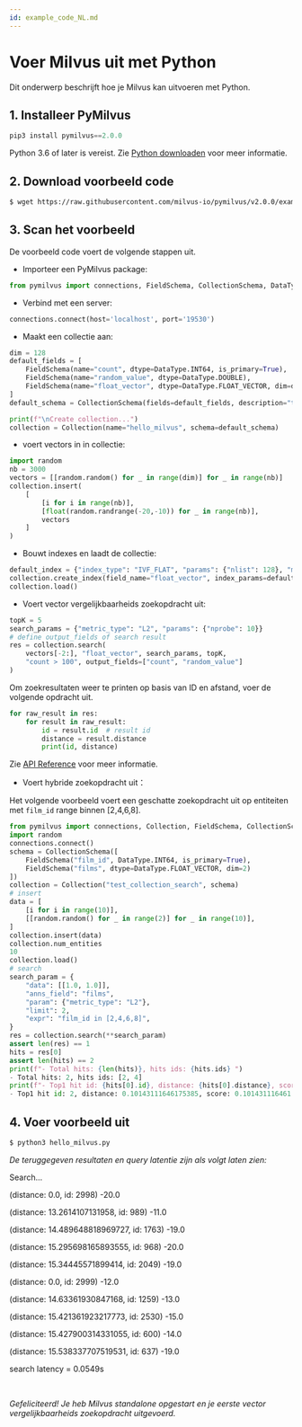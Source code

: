 ```yaml
---
id: example_code_NL.md
---
```


# Voer Milvus uit met Python

Dit onderwerp beschrijft hoe je Milvus kan uitvoeren met Python.

## 1. Installeer PyMilvus

```Python
pip3 install pymilvus==2.0.0
```
<div class="alert note">
Python 3.6 of later is vereist. Zie <a href="https://wiki.python.org/moin/BeginnersGuide/Download">Python downloaden</a> voor meer informatie.
</div>

## 2. Download voorbeeld code

```bash
$ wget https://raw.githubusercontent.com/milvus-io/pymilvus/v2.0.0/examples/hello_milvus.py
```

## 3. Scan het voorbeeld
De voorbeeld code voert de volgende stappen uit.

- Importeer een PyMilvus package:
```Python
from pymilvus import connections, FieldSchema, CollectionSchema, DataType, Collection
```

- Verbind met een server:
```Python
connections.connect(host='localhost', port='19530')
```

- Maakt een collectie aan:
```Python
dim = 128
default_fields = [
    FieldSchema(name="count", dtype=DataType.INT64, is_primary=True),
    FieldSchema(name="random_value", dtype=DataType.DOUBLE),
    FieldSchema(name="float_vector", dtype=DataType.FLOAT_VECTOR, dim=dim)
]
default_schema = CollectionSchema(fields=default_fields, description="test collection")

print(f"\nCreate collection...")
collection = Collection(name="hello_milvus", schema=default_schema)
```

- voert vectors in in collectie:
```Python
import random
nb = 3000
vectors = [[random.random() for _ in range(dim)] for _ in range(nb)]
collection.insert(
    [
        [i for i in range(nb)],
        [float(random.randrange(-20,-10)) for _ in range(nb)],
        vectors
    ]
)
```

- Bouwt indexes en laadt de collectie:
```Python
default_index = {"index_type": "IVF_FLAT", "params": {"nlist": 128}, "metric_type": "L2"}
collection.create_index(field_name="float_vector", index_params=default_index)
collection.load()
```

- Voert vector vergelijkbaarheids zoekopdracht uit:
```Python
topK = 5
search_params = {"metric_type": "L2", "params": {"nprobe": 10}}
# define output_fields of search result
res = collection.search(
    vectors[-2:], "float_vector", search_params, topK,
    "count > 100", output_fields=["count", "random_value"]
)
```
Om zoekresultaten weer te printen op basis van ID en afstand, voer de volgende opdracht uit.
```Python
for raw_result in res:
    for result in raw_result:
        id = result.id  # result id
        distance = result.distance
        print(id, distance)
```
Zie [API Reference](/api-reference/pymilvus/v2.0.0/results.html) voor meer informatie.

- Voert hybride zoekopdracht uit：
<div class="alert note">
    Het volgende voorbeeld voert een geschatte zoekopdracht uit op entiteiten met <code>film_id</code> range binnen [2,4,6,8].
    </div>

```Python
from pymilvus import connections, Collection, FieldSchema, CollectionSchema, DataType
import random
connections.connect()
schema = CollectionSchema([
    FieldSchema("film_id", DataType.INT64, is_primary=True),
    FieldSchema("films", dtype=DataType.FLOAT_VECTOR, dim=2)
])
collection = Collection("test_collection_search", schema)
# insert
data = [
    [i for i in range(10)],
    [[random.random() for _ in range(2)] for _ in range(10)],
]
collection.insert(data)
collection.num_entities
10
collection.load()
# search
search_param = {
    "data": [[1.0, 1.0]],
    "anns_field": "films",
    "param": {"metric_type": "L2"},
    "limit": 2,
    "expr": "film_id in [2,4,6,8]",
}
res = collection.search(**search_param)
assert len(res) == 1
hits = res[0]
assert len(hits) == 2
print(f"- Total hits: {len(hits)}, hits ids: {hits.ids} ")
- Total hits: 2, hits ids: [2, 4]
print(f"- Top1 hit id: {hits[0].id}, distance: {hits[0].distance}, score: {hits[0].score} ")
- Top1 hit id: 2, distance: 0.10143111646175385, score: 0.101431116461

```

## 4. Voer voorbeeld uit
```Python
$ python3 hello_milvus.py
```

*De teruggegeven resultaten en query latentie zijn als volgt laten zien:*

<div class='result-bock'>
<p>Search...</p>
<p>(distance: 0.0, id: 2998) -20.0</p>
<p>(distance: 13.2614107131958, id: 989) -11.0</p>
<p>(distance: 14.489648818969727, id: 1763) -19.0</p>
<p>(distance: 15.295698165893555, id: 968) -20.0</p>
<p>(distance: 15.34445571899414, id: 2049) -19.0</p>
<p>(distance: 0.0, id: 2999) -12.0</p>
<p>(distance: 14.63361930847168, id: 1259) -13.0</p>
<p>(distance: 15.421361923217773, id: 2530) -15.0</p>
<p>(distance: 15.427900314331055, id: 600) -14.0</p>
<p>(distance: 15.538337707519531, id: 637) -19.0</p>
<p>search latency = 0.0549s</p>
</div>


<br/>

*Gefeliciteerd! Je heb Milvus standalone opgestart en je eerste vector vergelijkbaarheids zoekopdracht uitgevoerd.*
